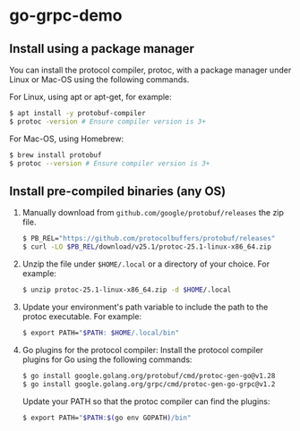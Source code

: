 # go-grpc-demo

## Install using a package manager

You can install the protocol compiler, protoc, with a package manager under Linux or Mac-OS using the following commands. 

For Linux, using apt or apt-get, for example:

```bash
$ apt install -y protobuf-compiler
$ protoc -version # Ensure compiler version is 3+
```

For Mac-OS, using Homebrew:
```bash
$ brew install protobuf
$ protoc --version # Ensure compiler version is 3+
```

## Install pre-compiled binaries (any OS)

1. Manually download from `github.com/google/protobuf/releases` the zip file.
   ```bash
   $ PB_REL="https://github.com/protocolbuffers/protobuf/releases"
   $ curl -LO $PB_REL/download/v25.1/protoc-25.1-linux-x86_64.zip
    ```
2. Unzip the file under `$HOME/.local` or a directory of your choice. For example:
   ```bash
   $ unzip protoc-25.1-linux-x86_64.zip -d $HOME/.local
   ```
3. Update your environment's path variable to include the path to the protoc executable. For example:
   ```bash
   $ export PATH="$PATH: $HOME/.local/bin"
   ```
4. Go plugins for the protocol compiler:
   Install the protocol compiler plugins for Go using the following commands:
   ```bash
   $ go install google.golang.org/protobuf/cmd/protoc-gen-go@v1.28
   $ go install google.golang.org/grpc/cmd/protoc-gen-go-grpc@v1.2
   ```
   Update your PATH so that the protoc compiler can find the plugins:
   ```bash
   $ export PATH="$PATH:$(go env GOPATH)/bin"
   ```